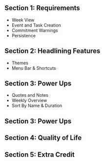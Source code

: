 ## Section 1: Requirements
- Week View
- Event and Task Creation
- Commitment Warnings
- Persistence

## Section 2: Headlining Features
- Themes
- Menu Bar & Shortcuts


## Section 3: Power Ups
- Quotes and Notes
- Weekly Overview
- Sort By Name & Duration


## Section 3: Power Ups


## Section 4: Quality of Life


## Section 5: Extra Credit

